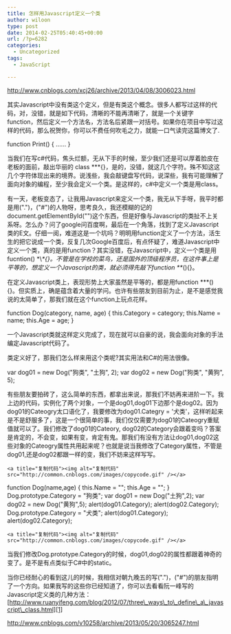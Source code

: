 ```yaml
---
title: 怎样用Javascript定义一个类
author: wiloon
type: post
date: 2014-02-25T05:40:45+00:00
url: /?p=6282
categories:
  - Uncategorized
tags:
  - JavaScript

---
```

http://www.cnblogs.com/xcj26/archive/2013/04/08/3006023.html

其实Javascript中没有类这个定义，但是有类这个概念。很多人都写过这样的代码，对，没错，就是如下代码，清晰的不能再清晰了，就是一个关键字 function，然后定义一个方法名，方法名后紧跟一对括号。如果你在项目中写过这样的代码，那么祝贺你，你可以不费任何吹毛之力，就能一口气读完这篇博文了.


  function Print() {
     ……
 }


当我们在写c#代码，焦头烂额，无从下手的时候，至少我们还是可以厚着脸皮在老板的面前，敲出华丽的 class \***{}，是的，没错，就这几个字符。殊不知这这几个字符体现出来的境界。说浅些，我会敲键盘写代码，说深些，我有可能理解了面向对象的编程，至少我会定义一个类。是这样的，c#中定义一个类是用class。

有一天，老板变态了，让我用Javascript来定义一个类，我无从下手呀，我平时都是用(".")，("#")的人物呀，思考良久，我还模糊的记的document.getElementById("")这个东西，但是好像与Javascript的类扯不上关系呀。怎么办？问了google问百度啊，最后在一个角落，找到了定义Javascript类的E文。仔细一阅，难道这是一个坑吗？明明用function定义了一个方法，活生生的把它说成一个类，反复几次Google百度后，有点怀疑了，难道Javascript中定义一个类，真的是用function？其实没错，在Javascript中，定义一个类是用fucntion() \*\\*\*{}。不管是在学校的菜鸟，还是国外的顶级程序员，在这件事上是平等的，想定义一个Javascript的类，就必须得先敲下function \*\**(){}。

在定义Javascript类上，表现形势上大家虽然是平等的，都是用function \***(){}。但实质上，确是蕴含着大量的学问。也许有些朋友到目前为止，是不是感觉我说的太简单了，那我们就在这个function上玩点花样。


  function Dog(category, name, age) {
    this.Category = category;
    this.Name = name;
    this.Age = age;
}


一个Javascript类就这样定义完成了，现在就可以自豪的说，我会面向对象的手法编定Javascript代码了。

类定义好了，那我们怎么样来用这个类呢?其实用法和C#的用法很像。


  var dog01 = new Dog("狗类", "土狗", 2);
var dog02 = new Dog("狗类", "黄狗", 5);


有些朋友要拍砖了，这么简单的东西，都拿出来说，那我们不妨再来进阶一下。我上边的代码，实例化了两个对象，一个是dog01,dog01下边那个是dog02。因为dog01的Cateogry太口语化了，我要修改为dog01.Categry = '犬类'，这样听起来是不是舒服多了，这是一个很简单的事，我们仅仅需要为dog01的Cateogry重赋值就可以了。我们修改了dog01的Cateory, dog02的Category会跟着变吗？答案是肯定的，不会变，如果有变，肯定有鬼。那我们有没有方法让dog01,dog02这些对象的Cateogry属性共用起来呢？也就是说当我修改了Category属性，不管是dog01,还是dog02都跟一样的变，我们不妨来这样写写。


  
    <a title="复制代码"><img alt="复制代码" src="http://common.cnblogs.com/images/copycode.gif" /></a>
  
  
  function Dog(name,age) {
    this.Name = "";
    this.Age = "";
}
Dog.prototype.Category = "狗类";
var dog01 = new Dog("土狗",2);
var dog02 = new Dog("黄狗",5);
alert(dog01.Category);
alert(dog02.Category);
Dog.prototype.Category = "犬类";
alert(dog01.Category);
alert(dog02.Category);
  
  
    <a title="复制代码"><img alt="复制代码" src="http://common.cnblogs.com/images/copycode.gif" /></a>
  


当我们修改Dog.prototype.Category的时候，dog01,dog02的属性都跟着神奇的变了。是不是有点类似于C#中的static。

当你已经耐心的看到这儿的时候，我相信对朝九晚五的写(".")，("#")的朋友指明了一个方向。如果我写的这些你已经知道了，你可以去看看阮一峰写的 Javascript定义类的几种方法：[http://www.ruanyifeng.com/blog/2012/07/three\_ways\_to\_define\_a\_javascript\_class.html][1]

<http://www.cnblogs.com/v10258/archive/2013/05/20/3065247.html>



 [1]: http://www.ruanyifeng.com/blog/2012/07/three_ways_to_define_a_javascript_class.html
